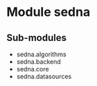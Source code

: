 Module sedna
============

Sub-modules
-----------
* sedna.algorithms
* sedna.backend
* sedna.core
* sedna.datasources
